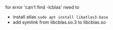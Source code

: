 for error 'can't find -lcblas' need to
- install atlas `sudo apt install libatlas3-base`
- add symlink from libcblas.so.3 to libcblas.so

